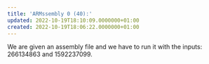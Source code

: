 ```yaml
---
title: 'ARMssembly 0 (40):'
updated: 2022-10-19T18:10:09.0000000+01:00
created: 2022-10-19T18:06:22.0000000+01:00
---
```


We are given an assembly file and we have to run it with the inputs: 266134863 and 1592237099.

